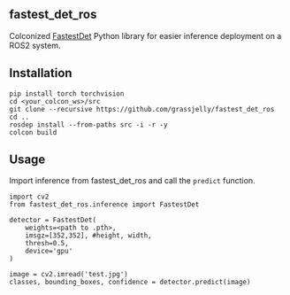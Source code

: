 ## fastest_det_ros
Colconized [FastestDet](https://github.com/dog-qiuqiu/FastestDet) Python library for easier inference deployment on a ROS2 system.

## Installation

    pip install torch torchvision
    cd <your_colcon_ws>/src
    git clone --recursive https://github.com/grassjelly/fastest_det_ros
    cd ..
    rosdep install --from-paths src -i -r -y
    colcon build

## Usage

Import inference from fastest_det_ros and call the `predict` function.

    import cv2
    from fastest_det_ros.inference import FastestDet

    detector = FastestDet(
        weights=<path to .pth>,
        imsgz=[352,352], #height, width,
        thresh=0.5,
        device='gpu'
    )

    image = cv2.imread('test.jpg')
    classes, bounding_boxes, confidence = detector.predict(image)
